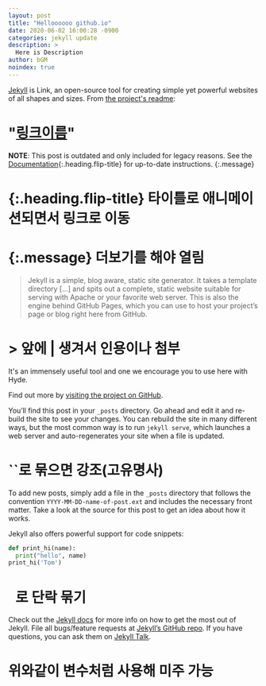 ```yaml
---
layout: post
title: "Helloooooo github.io"
date: 2020-06-02 16:00:28 -0900
categories: jekyll update
description: >
  Here is Description
author: bGM
noindex: true
---
```


[Jekyll](https://jekyllrb.com) is Link, an open-source tool for creating simple yet powerful websites of all shapes and sizes. From [the project's readme](https://github.com/mojombo/jekyll/blob/master/README.markdown):
# "[링크이름](링크주소)"

**NOTE**: This post is outdated and only included for legacy reasons.
See the [Documentation][docs]{:.heading.flip-title} for up-to-date instructions.
{:.message} 

# {:.heading.flip-title} 타이틀로 애니메이션되면서 링크로 이동
# {:.message} 더보기를 해야 열림

  > Jekyll is a simple, blog aware, static site generator. It takes a template directory [...] and spits out a complete, static website suitable for serving with Apache or your favorite web server. This is also the engine behind GitHub Pages, which you can use to host your project’s page or blog right here from GitHub.

# > 앞에 | 생겨서 인용이나 첨부

It's an immensely useful tool and one we encourage you to use here with Hyde.

Find out more by [visiting the project on GitHub](https://github.com/mojombo/jekyll).

[docs]: ../../docs/README.md

You’ll find this post in your `_posts` directory. Go ahead and edit it and re-build the site to see your changes. You can rebuild the site in many different ways, but the most common way is to run `jekyll serve`, which launches a web server and auto-regenerates your site when a file is updated.

# ``로 묶으면 강조(고유명사)

To add new posts, simply add a file in the `_posts` directory that follows the convention `YYYY-MM-DD-name-of-post.ext` and includes the necessary front matter. Take a look at the source for this post to get an idea about how it works.

Jekyll also offers powerful support for code snippets:

```python
def print_hi(name):
  print("hello", name)
print_hi('Tom')
```

# ``` ```로 단락 묶기

Check out the [Jekyll docs][jekyll-docs] for more info on how to get the most out of Jekyll. File all bugs/feature requests at [Jekyll’s GitHub repo][jekyll-gh]. If you have questions, you can ask them on [Jekyll Talk][jekyll-talk].

[jekyll-docs]: https://jekyllrb.com/docs/home
[jekyll-gh]:   https://github.com/jekyll/jekyll
[jekyll-talk]: https://talk.jekyllrb.com/

# 위와같이 변수처럼 사용해 미주 가능

